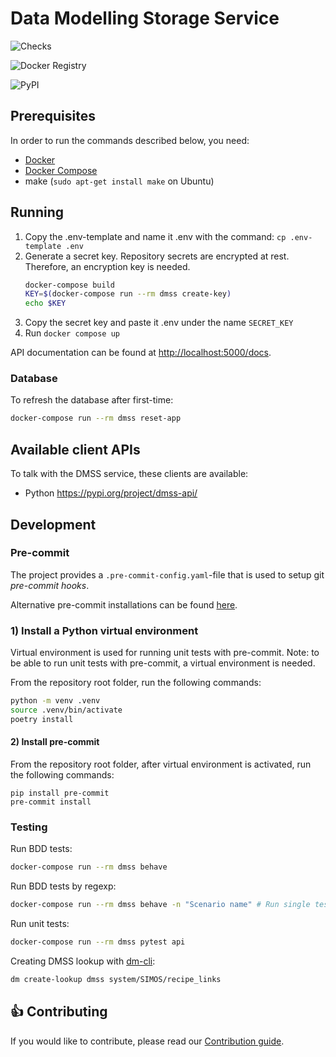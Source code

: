 # Data Modelling Storage Service

![Checks](https://github.com/equinor/data-modelling-storage-service/workflows/Testing/badge.svg)

![Docker Registry](https://github.com/equinor/data-modelling-storage-service/workflows/Publish%20DMSS%20API%20to%20docker%20registry/badge.svg?branch=master)

![PyPI](https://github.com/equinor/data-modelling-storage-service/workflows/Publish%20DMSS%20API%20to%20PyPI/badge.svg)

## Prerequisites

In order to run the commands described below, you need:

- [Docker](https://www.docker.com/)
- [Docker Compose](https://docs.docker.com/compose/)
- make (`sudo apt-get install make` on Ubuntu)

## Running

1. Copy the .env-template and name it .env with the command: `cp .env-template .env`
2. Generate a secret key. Repository secrets are encrypted at rest. Therefore, an encryption key is needed. 
    ```bash
    docker-compose build
    KEY=$(docker-compose run --rm dmss create-key)
    echo $KEY
    ```
3. Copy the secret key and paste it .env under the name `SECRET_KEY`
4. Run `docker compose up`

API documentation can be found at [http://localhost:5000/docs](http://localhost:5000/docs).

### Database

To refresh the database after first-time:

```bash
docker-compose run --rm dmss reset-app
```

## Available client APIs

To talk with the DMSS service, these clients are available:

- Python https://pypi.org/project/dmss-api/

## Development

### Pre-commit

The project provides a `.pre-commit-config.yaml`-file that is used to setup git _pre-commit hooks_.

Alternative pre-commit installations can be found [here](https://pre-commit.com/#install).


### 1) Install a Python virtual environment

Virtual environment is used for running unit tests with pre-commit.
Note: to be able to run unit tests with pre-commit, a virtual environment is needed.

From the repository root folder, run the following commands:
```bash
python -m venv .venv
source .venv/bin/activate
poetry install
```

#### 2) Install pre-commit

From the repository root folder, after virtual environment is activated, run the following commands:
```shell script
pip install pre-commit
pre-commit install
```


### Testing

Run BDD tests:

```bash
docker-compose run --rm dmss behave
```

Run BDD tests by regexp:

```bash
docker-compose run --rm dmss behave -n "Scenario name" # Run single test
```

Run unit tests:

```bash
docker-compose run --rm dmss pytest api
```

Creating DMSS lookup with [dm-cli](https://github.com/equinor/dm-cli):

```bash
dm create-lookup dmss system/SIMOS/recipe_links
```

<a id="Contributing"></a>
## :+1: Contributing
If you would like to contribute, please read our [Contribution guide](https://equinor.github.io/dm-docs/contributing/).
